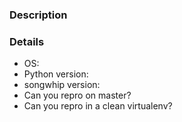### Description



### Details

* OS:
* Python version:
* songwhip version:
* Can you repro on master?
* Can you repro in a clean virtualenv?
